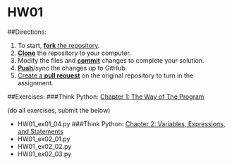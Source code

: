 # HW01

##Directions:

1. To start, [**fork** the repository][forking].
1. [**Clone**][ref-clone] the repository to your computer.
1. Modify the files and [**commit**][ref-commit] changes to complete your solution.
1. [**Push**][ref-push]/sync the changes up to GitHub.
1. [Create a **pull request**][pull-request] on the original repository to turn in the assignment.

##Exercises:
###Think Python: [Chapter 1: The Way of The Program][ch1]

(do all exercises, submit the below)
+ HW01_ex01_04.py
###Think Python: [Chapter 2: Variables, Expressions, and Statements][ch2]
+ HW01_ex02_01.py
+ HW01_ex02_02.py
+ HW01_ex02_03.py


<!-- Links -->

[forking]: https://guides.github.com/activities/forking/
[ref-clone]: http://gitref.org/creating/#clone
[ref-commit]: http://gitref.org/basic/#commit
[ref-push]: http://gitref.org/remotes/#push
[pull-request]: https://help.github.com/articles/creating-a-pull-request


[ch1]:[http://www.greenteapress.com/thinkpython/html/thinkpython002.html]
[ch2]:[http://www.greenteapress.com/thinkpython/html/thinkpython003.html]